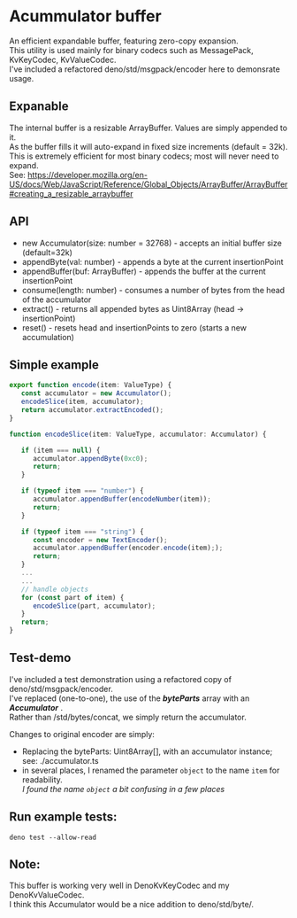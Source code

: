 # Acummulator buffer
An efficient expandable buffer, featuring zero-copy expansion.\
This utility is used mainly for binary codecs such as MessagePack, KvKeyCodec, KvValueCodec.\
I've included a refactored deno/std/msgpack/encoder here to demonsrate usage.

## Expanable
The internal buffer is a resizable ArrayBuffer. Values are simply appended to
it.\
As the buffer fills it will auto-expand in fixed size increments (default =
32k).\
This is extremely efficient for most binary codecs; most will never need to
expand.\
See:
https://developer.mozilla.org/en-US/docs/Web/JavaScript/Reference/Global_Objects/ArrayBuffer/ArrayBuffer#creating_a_resizable_arraybuffer

## API
- new Accumulator(size: number = 32768) - accepts an initial buffer size (default=32k)
- appendByte(val: number) - appends a byte at the current insertionPoint
- appendBuffer(buf: ArrayBuffer) - appends the buffer at the current insertionPoint
- consume(length: number) - consumes a number of bytes from the head of the accumulator
- extract() - returns all appended bytes as Uint8Array (head -> insertionPoint)
- reset() - resets head and insertionPoints to zero (starts a new accumulation)

## Simple example
```ts
export function encode(item: ValueType) {
   const accumulator = new Accumulator();
   encodeSlice(item, accumulator);
   return accumulator.extractEncoded();
}

function encodeSlice(item: ValueType, accumulator: Accumulator) {

   if (item === null) {
      accumulator.appendByte(0xc0);
      return;
   }

   if (typeof item === "number") {
      accumulator.appendBuffer(encodeNumber(item));
      return;
   }

   if (typeof item === "string") {
      const encoder = new TextEncoder();
      accumulator.appendBuffer(encoder.encode(item););
      return;
   }
   ...
   ... 
   // handle objects
   for (const part of item) {
      encodeSlice(part, accumulator);
   }
   return;
}
```

## Test-demo

I've included a test demonstration using a refactored copy of
deno/std/msgpack/encoder.\
I've replaced (one-to-one), the use of the **_byteParts_** array with an
**_Accumulator_** .\
Rather than /std/bytes/concat, we simply return the accumulator.

Changes to original encoder are simply:

- Replacing the byteParts: Uint8Array[], with an accumulator instance; see:
  ./accumulator.ts
- in several places, I renamed the parameter `object` to the name `item` for
  readability.\
  _I found the name `object` a bit confusing in a few places_

## Run example tests:

```
deno test --allow-read
```

## Note:

This buffer is working very well in DenoKvKeyCodec and my DenoKvValueCodec.\
I think this Accumulator would be a nice addition to deno/std/byte/.
